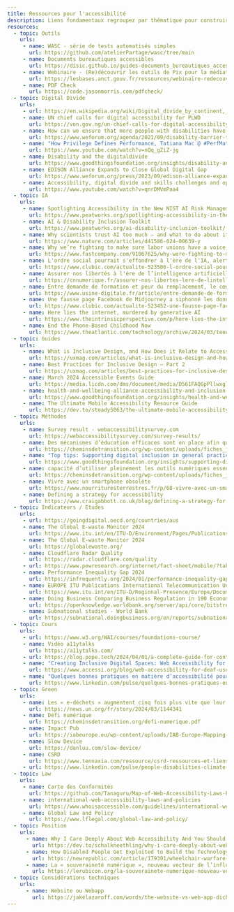```yaml
---
title: Ressources pour l'accessibilité
description: Liens fondamentaux regroupez par thématique pour construire le discours commercial 
resources:
  - topic: Outils
    urls:
     - name: WASC - série de tests automatisés simples
       url: https://github.com/atelierPartage/wasc/tree/main
     - name: Documents bureautiques accessibles
       url: https://disic.github.io/guides-documents_bureautiques_accessibles/html/
     - name: Webinaire - (Re)découvrir les outils de Pix pour la médiation numérique
       url: https://lesbases.anct.gouv.fr/ressources/webinaire-redecouvrir-les-outils-de-pix-pour-la-mediation-numerique
     - name: PDF Check
       url: https://code.jasonmorris.com/pdfcheck/
  - topic: Digital Divide
    urls:
     - url: https://en.wikipedia.org/wiki/Digital_divide_by_continent,_area_and_country
     - name: UN chief calls for digital accessibility for PLWD
       url: https://von.gov.ng/un-chief-calls-for-digital-accessibility-for-plwd/
     - name: How can we ensure that more people with disabilities have access to digital devices?
       url: https://www.weforum.org/agenda/2021/09/disability-barrier-to-digital-device-ownership/
     - name: "How Privilege Defines Performance, Tatiana Mac @ #PerfMatters Conference 2019"
       url: https://www.youtube.com/watch?v=nQq_gZiZ-jg
     - name: Disability and the digitaldivide
       url: https://www.goodthingsfoundation.org/insights/disability-and-the-digital-divide/ 
     - name: EDISON Alliance Expands to Close Global Digital Gap 
       url: https://www.weforum.org/press/2023/09/edison-alliance-expands-to-close-global-digital-gap/
     - name: Accessibility, digital divide and skills challenges and opportunities ?
       url: https://www.youtube.com/watch?v=qnrDMVmPaa4
  - topic: IA
    urls:
     - name: Spotlighting Accessibility in the New NIST AI Risk Management Framework
       url: https://www.peatworks.org/spotlighting-accessibility-in-the-new-nist-ai-risk-management-framework/
     - name: AI & Disability Inclusion Toolkit
       url: https://www.peatworks.org/ai-disability-inclusion-toolkit/
     - name: Why scientists trust AI too much — and what to do about it
       url: https://www.nature.com/articles/d41586-024-00639-y
     - name: Why we’re fighting to make sure labor unions have a voice in how AI is implemented
       url: https://www.fastcompany.com/91067625/why-were-fighting-to-make-sure-labor-unions-have-a-voice-in-how-ai-is-implemented
     - name: L'ordre social pourrait s'effondrer à l'ère de l'IA, alertent deux grandes institutions japonaises
       url: https://www.clubic.com/actualite-523506-l-ordre-social-pourrait-s-effondrer-a-l-ere-de-l-ia-alertent-deux-grandes-institutions-japonaises.html
     - name: Assurer nos libertés à l'ère de l’intelligence artificielle
       url: https://cnnumerique.fr/assurer-nos-libertes-lere-de-lintelligence-artificielle
     - name: Entre demande de formation et peur du remplacement, le cœur des salariés balance
       url: https://www.usine-digitale.fr/article/entre-demande-de-formation-et-peur-du-remplacement-le-c-ur-des-salaries-balance.N2211077
     - name: Une fausse page Facebook de Midjourney a siphonné les données de plus d'un million d'abonnés pendant 1 an avant d'être fermée
       url: https://www.clubic.com/actualite-523452-une-fausse-page-facebook-de-midjourney-a-siphonne-les-donnees-de-plus-d-un-millions-d-abonnes-pendant-1-an-avant-d-etre-fermee.html
     - name: Here lies the internet, murdered by generative AI
       url: https://www.theintrinsicperspective.com/p/here-lies-the-internet-murdered-by
     - name: End the Phone-Based Childhood Now
       url: https://www.theatlantic.com/technology/archive/2024/03/teen-childhood-smartphone-use-mental-health-effects/677722/
  - topic: Guides
    urls:
     - name: What is Inclusive Design, and How Does it Relate to Accessibility? – Part 1
       url: https://uxmag.com/articles/what-is-inclusive-design-and-how-does-it-relate-to-accessibility-part-1
     - name: Best Practices for Inclusive Design – Part 2
       url: https://uxmag.com/articles/best-practices-for-inclusive-design-part-2
     - name: March 2024 Accessible Events Guide
       url: https://media.licdn.com/dms/document/media/D561FAQGpPllwxglKIw/feedshare-document-pdf-analyzed/0/1711446535749?e=1712188800&v=beta&t=SgXJ8sNbdw9Yvridp5tOhpI6sLg9Igzj_wM8cXUQ5no
     - name: health-and-wellbeing-alliance-accessibility-and-inclusion-guidance
       url: https://www.goodthingsfoundation.org/insights/health-and-wellbeing-alliance-accessibility-and-inclusion-guidance/
     - name: The Ultimate Mobile Accessibility Resource Guide 
       url: https://dev.to/steady5063/the-ultimate-mobile-accessibility-resource-guide-53gh
  - topic: Méthodes
    urls:
     - name: Survey result - webaccessibilitysurvey.com
       url: https://webaccessibilitysurvey.com/survey-results/
     - name: Des mécanismes d’éducation efficaces sont en place afin que toutes et tous aient la capacité d’utiliser pleinement les outils numériques essentiels
       url: https://cheminsdetransition.org/wp-content/uploads/fiches_jalons_numerique/Jalon12_Defi-numerique.pdf
     - name: "Top tips: Supporting digital inclusion in general practice"
       url: https://www.goodthingsfoundation.org/insights/supporting-digital-inclusion-in-general-practice-top-tips/
     - name: capacité d’utiliser pleinement les outils numériques essentiels
       url: https://cheminsdetransition.org/wp-content/uploads/fiches_jalons_numerique/Jalon12_Defi-numerique.pdf
     - name: Vivre avec un smartphone obsolète
       url: https://www.nourrituresterrestres.fr/p/68-vivre-avec-un-smartphone-obsolete
     - name: Defining a strategy for accessibility
       url: https://www.craigabbott.co.uk/blog/defining-a-strategy-for-accessibility/
  - topic: Indicateurs / Etudes
    urls:
     - url: https://goingdigital.oecd.org/countries/aus
     - name: The Global E-waste Monitor 2024
       url: https://www.itu.int/en/ITU-D/Environment/Pages/Publications/The-Global-E-waste-Monitor-2024.aspx
     - name: The Global E-waste Monitor 2024
       url: https://globalewaste.org/
     - name: Cloudflare Radar Quality
       url: https://radar.cloudflare.com/quality
     - url: https://www.pewresearch.org/internet/fact-sheet/mobile/?tabId=tab-64e32376-5a21-4b1d-8f8b-5f92406db984
     - name: Performance Inequality Gap 2024
       url: https://infrequently.org/2024/01/performance-inequality-gap-2024/
     - name: EUROPE ITU Publications International Telecommunication Union Europe ICT accessibility assessment for the Europe region
       url: https://www.itu.int/en/ITU-D/Regional-Presence/Europe/Documents/Events/2020/AE20/event/D-PHCB-ICT_ACCESS_EUR.01-2021-PDF-E.pdf
     - name: Doing Business Comparing Business Regulation in 190 Economies 2020
       url: https://openknowledge.worldbank.org/server/api/core/bitstreams/75ea67f9-4bcb-5766-ada6-6963a992d64c/content
     - name: Subnational studies - World Bank
       url: https://subnational.doingbusiness.org/en/reports/subnational-reports/about
  - topic: Cours
    urls:
     - url: https://www.w3.org/WAI/courses/foundations-course/
     - name: Vidéo a11ytalks
       url: https://a11ytalks.com/
     - url: https://blog.pope.tech/2024/04/01/a-complete-guide-for-content-creators-to-start-making-accessible-content/
     - name: "Creating Inclusive Digital Spaces: Web Accessibility for Deaf User"
       url: https://www.accessi.org/blog/web-accessibility-for-deaf-users/
     - name: "Quelques bonnes pratiques en matière d’accessibilité pour un projet e-learning : notre retour d’expérience !"
       url: https://www.linkedin.com/pulse/quelques-bonnes-pratiques-en-mati%25C3%25A8re-daccessibilit%25C3%25A9-learning-sphere-wrpae/
  - topic: Green
    urls:
     - name: Les « e-déchets » augmentent cinq fois plus vite que leur recyclage
       url: https://news.un.org/fr/story/2024/03/1144341
     - name: Défi numérique
       url: https://cheminsdetransition.org/defi-numerique.pdf
     - name: Impact Pub
       url: https://iabeurope.eu/wp-content/uploads/IAB-Europe-Mapping-of-Greenhouse-Gas-Estimation-Solutions-in-Digtial-Advertising.pdf
     - name: Slow Device
       url: https://danluu.com/slow-device/
     - name: CSRD
       url: https://www.tennaxia.com/ressource/csrd-ressources-et-liens-utiles/
     - url: https://www.linkedin.com/pulse/people-disabilities-climate-change-our-crisis-too-singhal-yotzc/
  - topic: Law
    urls:
     - name: Carte des Conformités
       url: https://github.com/Tanaguru/Map-of-Web-Accessibility-Laws-Policies/blob/master/South%20America/Brazil.mdown
     - name: international-web-accessibility-laws-and-policies
       url: https://www.whoisaccessible.com/guidelines/international-web-accessibility-laws-and-policies/
     - name: Global Law and Policy
       url: https://www.lflegal.com/global-law-and-policy/
  - topic: Position
    urls:
      - name: Why I Care Deeply About Web Accessibility And You Should Too
        url: https://dev.to/schalkneethling/why-i-care-deeply-about-web-accessibility-and-you-should-too-274a
      - name: How Disabled People Get Exploited to Build the Technology of War 
        url: https://newrepublic.com/article/179391/wheelchair-warfare-pipeline-disability-technology
      - name: La « souveraineté numérique », nouveau vecteur de l’influence russe en Afrique francophone ?
        url: https://lerubicon.org/la-souverainete-numerique-nouveau-vecteur-de-linfluence-russe-en-afrique-francophone/
  - topic: Considérations techniques
    urls:
      - name: Website ou Webapp
        url: https://jakelazaroff.com/words/the-website-vs-web-app-dichotomy-doesnt-exist/
---
```



      
      
      
      
      
      